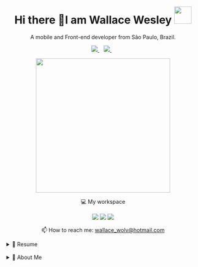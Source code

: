 

<h1 align='center'>
  Hi there 👋I am Wallace Wesley <img src="https://i.pinimg.com/originals/ce/69/4f/ce694f560636dffcf42ecf40d4f2f962.gif" height="45px">
</h1>

<p align='center'>
  A mobile and Front-end developer from São Paulo, Brazil.
</p>



<p align='center'>
  
  <!--<a href="https://wa.me/5518996643974?text=Olá!%20Alexandre">
    <img src="https://img.shields.io/badge/WHATSAPP-%2325D366.svg?&style=for-the-badge&logo=whatsapp&logoColor=white" />    
  </a>&nbsp;&nbsp;-->
  <a href="https://www.linkedin.com/in/wallace-wesley-de-oliveira-91b1b612a/">
    <img src="https://img.shields.io/badge/linkedin-%230077B5.svg?&style=for-the-badge&logo=linkedin&logoColor=white" />
  </a>&nbsp;&nbsp;
  <a href="https://www.instagram.com/wallace_wesley/">
    <img src="https://img.shields.io/badge/instagram-%23E4405F.svg?&style=for-the-badge&logo=instagram&logoColor=white" />        
  </a>&nbsp;&nbsp;
  
</p>

<p align='center'>
  <a href="#"><img src="https://github-readme-stats.vercel.app/api?username=wallacewolv&show_icons=true&count_private=true&theme=dark" width="350"></a>
</p>

<p align='center'>
  💻 My workspace<br/><br/>
  <img src="https://img.shields.io/badge/windows-%230078D6.svg?&style=for-the-badge&logo=windows&logoColor=white" />
  <img src="https://img.shields.io/badge/intel-core%20i7%2005th-%230071C5.svg?&style=for-the-badge&logo=intel&logoColor=white" />
  <img src="https://img.shields.io/badge/RAM-8GB-%230071C5.svg?&style=for-the-badge&logoColor=white" />
<!--   <img src="https://img.shields.io/badge/nvidia-gtx%201650-%2376B900.svg?&style=for-the-badge&logo=nvidia&logoColor=white" /> -->
</p>



<p align='center'>
  📫 How to reach me: <a href='mailto:wallace_wolv@hotmail.com'>wallace_wolv@hotmail.com</a>
</p>

<details>
  <summary>📃 Resume</summary>


## Education

- 📖 **Analysis and systems development**\
📆 2020 - 2021\
📍 **UNIP Paulista** - São Paulo, Brazil

## Experience

<p align="left"> @Loading </p>

## Skills

<img align="right" src="https://img.shields.io/badge/(My)SQL-4479A1?logo=mysql&logoColor=white" />
<img align="right" src="https://img.shields.io/badge/C%2B%2B-00599C?style=for-the-badge&logo=c%2B%2B&logoColor=white" />
<img align="right" src="https://img.shields.io/badge/React_Native-20232A?style=for-the-badge&logo=react&logoColor=61DAFB" />
<img align="right" src="https://img.shields.io/badge/firebase-ffca28?style=for-the-badge&logo=firebase&logoColor=black" />
<img align="right" src="https://img.shields.io/badge/Node.js-43853D?style=for-the-badge&logo=node.js&logoColor=white" />
<img align="right" src="https://img.shields.io/badge/TypeScript-007ACC?style=for-the-badge&logo=typescript&logoColor=white" />
<img align="right" src="https://img.shields.io/badge/React-20232A?style=for-the-badge&logo=react&logoColor=61DAFB" />
<img align="right" src="https://img.shields.io/badge/Flutter-02569B?style=for-the-badge&logo=flutter&logoColor=white" />


<!--**Programming**
<img align="right" src="https://img.shields.io/badge/Arch-1793D1?logo=arch-linux&logoColor=white" />
<img align="right" src="https://img.shields.io/badge/Fedora-294172?logo=fedora&logoColor=white" />
<img align="right" src="https://img.shields.io/badge/Debian-A81D33?logo=debian&logoColor=white" />
<img align="right" src="https://img.shields.io/badge/Ubuntu-E95420?logo=ubuntu&logoColor=white" />
<img align="right" src="https://img.shields.io/badge/Windows-0078D6?logo=windows&logoColor=white" />
-->

<br>

</details>

<br>

<details>
  <summary>📃 About Me</summary>
  
  <br>

``` CSS
const aboutMe = { 
  name: 'Wallace Wesley',
  age: '27',
  education: 'Analysis and systems development at Unip',
  job: 'Programmer || Mobile Developer || Web Developer',
  company: '3R Industry Ltda',
  skills: [
    'Javascript',
    'React JS',
    'Node JS',
    'Flutter'
  ],
  hobbys: [
    'Games',
    'Play guitar',
    'Thinking games,
  ]
}

```
</details>
